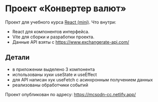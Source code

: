 # Проект «Конвертер валют»

 Проект для учебного курса [React (mini)](https://stepik.org/course/218079/syllabus). Что внутри:

- React для компонентов интерфейса.
- Vite для сборки и разработки проекта.
- Данные API взяты с https://www.exchangerate-api.com/

## Детали

- в приложении выделено 3 компонента
- использованы хуки useState и useEffect
- для API написан хук useFetch с асинхронным получением данных
- реализованы обработчики событий

Проект опубликован по адресу: https://mcsodn-cc.netlify.app/
